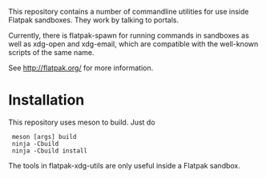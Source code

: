 This repository contains a number of commandline utilities for use
inside Flatpak sandboxes. They work by talking to portals.

Currently, there is flatpak-spawn for running commands in sandboxes
as well as xdg-open and xdg-email, which are compatible with the
well-known scripts of the same name.

See http://flatpak.org/ for more information.

# Installation 

This repository uses meson to build. Just do
```
 meson [args] build
 ninja -Cbuild
 ninja -Cbuild install
```

The tools in flatpak-xdg-utils are only useful inside a Flatpak sandbox.
